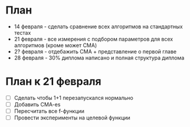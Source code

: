 # План
- 14 февраля - сделать сравнение всех алгоритмов на стандартных тестах
- 21 февраля - все измерения с подбором параметров для всех алгоритмов (кроме может CMA)
- 2? февраля - отдебажить CMA + представление о первой главе
- 28 февраля - 30% диплома написано и полная структура диплома

# План к 21 февраля
- [ ] Сделать чтобы 1+1 перезапускался нормально
- [ ] Добавить CMA-es
- [ ] Пересчитать все f-функции
- [ ] Провести эксперименты на целевой функции